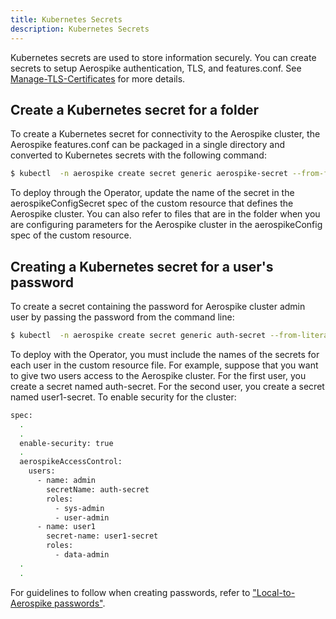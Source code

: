 ```yaml
---
title: Kubernetes Secrets
description: Kubernetes Secrets
---
```


Kubernetes secrets are used to store information securely. You can create secrets to setup Aerospike authentication, TLS, and features.conf. See [Manage-TLS-Certificates](Manage-TLS-Certificates.md) for more details.

## Create a Kubernetes secret for a folder

To create a Kubernetes secret for connectivity to the Aerospike cluster, the Aerospike features.conf can be packaged in a single directory and converted to Kubernetes secrets with the following command:

```sh
$ kubectl  -n aerospike create secret generic aerospike-secret --from-file=deploy/secrets
```

To deploy through the Operator, update the name of the secret in the aerospikeConfigSecret spec of the custom resource that defines the Aerospike cluster. You can also refer to files that are in the folder when you are configuring parameters for the Aerospike cluster in the aerospikeConfig spec of the custom resource. 


## Creating a Kubernetes secret for a user's password

To create a secret containing the password for Aerospike cluster admin user by passing the password from the command line:
```sh
$ kubectl  -n aerospike create secret generic auth-secret --from-literal=password='admin123'
```

To deploy with the Operator, you must include the names of the secrets for each user in the custom resource file. For example, suppose that you want to give two users access to the Aerospike cluster. For the first user, you create a secret named auth-secret. For the second user, you create a secret named user1-secret. To enable security for the cluster:

```sh
spec:
  .
  .
  enable-security: true
  .
  aerospikeAccessControl:
    users:
      - name: admin
        secretName: auth-secret
        roles:
          - sys-admin
          - user-admin
      - name: user1
        secret-name: user1-secret
        roles:
          - data-admin
  .
  .
```

For guidelines to follow when creating passwords, refer to ["Local-to-Aerospike passwords"](https://docs.aerospike.com/docs/configure/security/access-control/index.md#local-to-aerospike-passwords).

